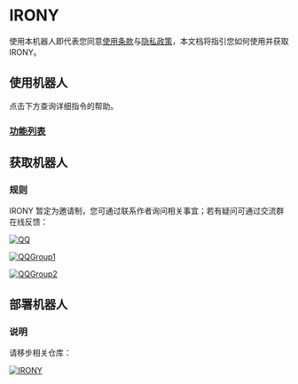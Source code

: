 # IRONY

使用本机器人即代表您同意[使用条款](/terms-of-use)与[隐私政策](/privacy-policy)，本文档将指引您如何使用并获取 IRONY。

## 使用机器人

点击下方查询详细指令的帮助。

### [功能列表](/help1)

## 获取机器人

### 规则

IRONY 暂定为邀请制，您可通过联系作者询问相关事宜；若有疑问可通过交流群在线反馈：

[![QQ](https://img.shields.io/badge/Nanako-712111161-red?style=for-the-badge&logo=tencentqq&color=FFADBC)](http://wpa.qq.com/msgrd?v=3&uin=712111161&site=qq&menu=yes)

[![QQGroup1](https://img.shields.io/badge/%5BBot%231%5DIRONY%27s%20Home-527244914-red?style=for-the-badge&logo=tencentqq&color=3A8891)](https://qm.qq.com/cgi-bin/qm/qr?k=dRXdn8MbK5OjWVvp5nn3mZfVv9t0A5y5&jump_from=webapi&authKey=Rd35Ezb2myZwrujG+pZZk5u5mjCho4l8BGXWO+BXDolmv68QY1BcDtWv2arfnK5J)

[![QQGroup2](https://img.shields.io/badge/%5BBot%232%5DIRONY%27s%20Home-830376488-red?style=for-the-badge&logo=tencentqq&color=3A8891)](https://qm.qq.com/cgi-bin/qm/qr?k=AGfL9ka-0Fy5eH4ybuYDJmaI9G7nlG-m&jump_from=webapi&authKey=E/QvtkmiBn1ONZahU+Zc9sQaSh9IsMS9aCnxe/X6buLJBNPgN2cjFL2cj3r4VsRV)

## 部署机器人

### 说明

请移步相关仓库：

[![IRONY](https://img.shields.io/badge/IRONY-Nonebot2-00a393?style=for-the-badge&logo=github&color=EA5252)](https://github.com/ElainaFanBoy/IRONY/)
